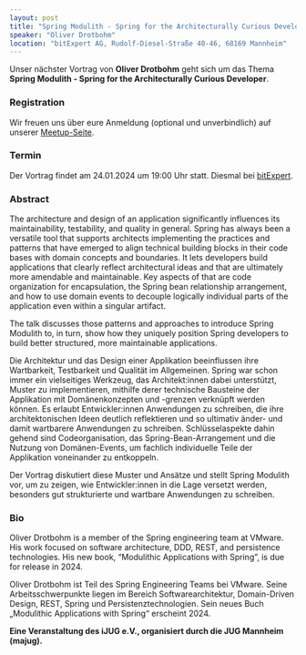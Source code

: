 ```yaml
---
layout: post
title: "Spring Modulith - Spring for the Architecturally Curious Developer"
speaker: "Oliver Drotbohm"
location: "bitExpert AG, Rudolf-Diesel-Straße 40-46, 68169 Mannheim"
---
```


Unser nächster Vortrag von **Oliver Drotbohm** geht sich um das Thema **Spring Modulith - Spring for the Architecturally Curious Developer**.

### Registration
Wir freuen uns über eure Anmeldung (optional und unverbindlich) auf unserer [Meetup-Seite](https://www.meetup.com/de-DE/mannheim-java-usergroup/events/298280616/).

### Termin
Der Vortrag findet am 24.01.2024 um 19:00 Uhr statt. Diesmal bei [bitExpert](https://maps.app.goo.gl/XQteBQAY6EQm5S7U7).


### Abstract
The architecture and design of an application significantly influences its maintainability, testability, and quality in general. Spring has always been a versatile tool that supports architects implementing the practices and patterns that have emerged to align technical building blocks in their code bases with domain concepts and boundaries. It lets developers build applications that clearly reflect architectural ideas and that are ultimately more amendable and maintainable. Key aspects of that are code organization for encapsulation, the Spring bean relationship arrangement, and how to use domain events to decouple logically individual parts of the application even within a singular artifact.

The talk discusses those patterns and approaches to introduce Spring Modulith to, in turn, show how they uniquely position Spring developers to build better structured, more maintainable applications.

Die Architektur und das Design einer Applikation beeinflussen ihre Wartbarkeit, Testbarkeit und Qualität im Allgemeinen. Spring war schon immer ein vielseitiges Werkzeug, das Architekt:innen dabei unterstützt, Muster zu implementieren, mithilfe derer technische Bausteine der Applikation mit Domänenkonzepten und -grenzen verknüpft werden können. Es erlaubt Entwickler:innen Anwendungen zu schreiben, die ihre architektonischen Ideen deutlich reflektieren und so ultimativ änder- und damit wartbarere Anwendungen zu schreiben. Schlüsselaspekte dahin gehend sind Codeorganisation, das Spring-Bean-Arrangement und die Nutzung von Domänen-Events, um fachlich individuelle Teile der Applikation voneinander zu entkoppeln.

Der Vortrag diskutiert diese Muster und Ansätze und stellt Spring Modulith vor, um zu zeigen, wie Entwickler:innen in die Lage versetzt werden, besonders gut strukturierte und wartbare Anwendungen zu schreiben.

### Bio
Oliver Drotbohm is a member of the Spring engineering team at VMware. His work focused on software architecture, DDD, REST, and persistence technologies. His new book, “Modulithic Applications with Spring”, is due for release in 2024.

Oliver Drotbohm ist Teil des Spring Engineering Teams bei VMware. Seine Arbeitsschwerpunkte liegen im Bereich Softwarearchitektur, Domain-Driven Design, REST, Spring und Persistenztechnologien. Sein neues Buch „Modulithic Applications with Spring“ erscheint 2024.


**Eine Veranstaltung des iJUG e.V., organisiert durch die JUG Mannheim (majug).**
